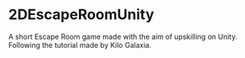 # 2DEscapeRoomUnity
A short Escape Room game made with the aim of upskilling on Unity. Following the tutorial made by Kilo Galaxia.
